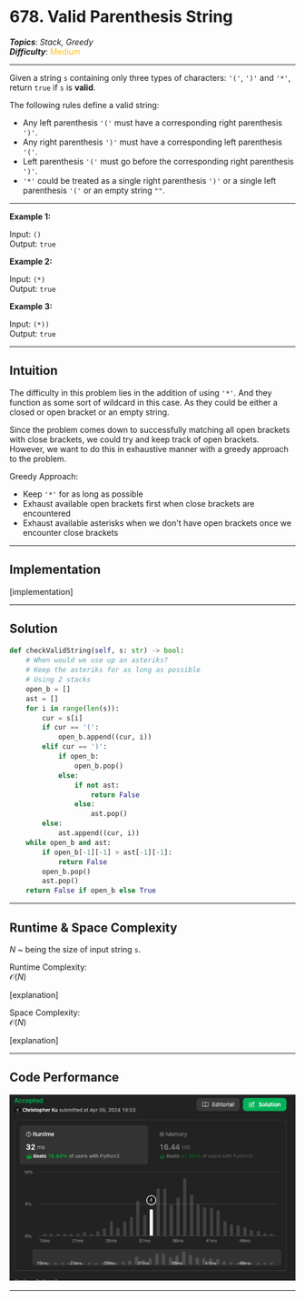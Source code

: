 # 678. Valid Parenthesis String
***Topics***: *Stack, Greedy*  
***Difficulty***: <span style="color: #fac31d;">Medium</span>
<!-- green: #46c6c2, yellow: #fac31d, red: #f8615c-->
---
Given a string `s` containing only three types of characters: `'('`, `')'` and `'*'`, return `true` if `s` is **valid**.

The following rules define a valid string:

- Any left parenthesis `'('` must have a corresponding right parenthesis `')'`.
- Any right parenthesis `')'` must have a corresponding left parenthesis `'('`.
- Left parenthesis `'('` must go before the corresponding right parenthesis `')'`.
- `'*'` could be treated as a single right parenthesis `')'` or a single left parenthesis `'('` or an empty string `""`.


---
**Example 1:**  

Input: `()`  
Output: `true`  

**Example 2:**  

Input: `(*)`  
Output: `true`

**Example 3:**  

Input: `(*))`  
Output: `true`

---
## Intuition
The difficulty in this problem lies in the addition of using `'*'`. And they function as some sort of wildcard in this case. As they could be either a closed or open bracket or an empty string.

Since the problem comes down to successfully matching all open brackets with close brackets, we could try and keep track of open brackets. However, we want to do this in exhaustive manner with a greedy approach to the problem.

Greedy Approach:
- Keep `'*'` for as long as possible
- Exhaust available open brackets first when close brackets are encountered
- Exhaust available asterisks when we don't have open brackets once we encounter close brackets

---
## Implementation
[implementation]

---
## Solution
```python
def checkValidString(self, s: str) -> bool:
    # When would we use up an asteriks?
    # Keep the asteriks for as long as possible
    # Using 2 stacks
    open_b = []
    ast = []
    for i in range(len(s)):
        cur = s[i]
        if cur == '(':
            open_b.append((cur, i))
        elif cur == ')':
            if open_b:
                open_b.pop()
            else:
                if not ast:
                    return False
                else:
                    ast.pop()
        else:
            ast.append((cur, i))
    while open_b and ast:
        if open_b[-1][-1] > ast[-1][-1]:
            return False
        open_b.pop()
        ast.pop()
    return False if open_b else True
```
---
## Runtime & Space Complexity
$N$ ~ being the size of input string `s`.  

Runtime Complexity:  
$\mathcal{O}(N)$

[explanation]

Space Complexity:  
$\mathcal{O}(N)$

[explanation]

---
## Code Performance
![678 code performance](../y_resources/code-performances/lc-678.png)

---